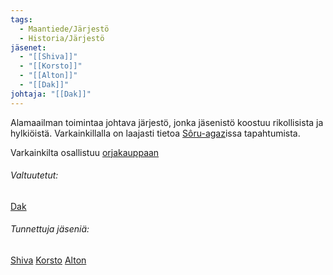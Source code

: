```yaml
---
tags:
  - Maantiede/Järjestö
  - Historia/Järjestö
jäsenet:
  - "[[Shiva]]"
  - "[[Korsto]]"
  - "[[Alton]]"
  - "[[Dak]]"
johtaja: "[[Dak]]"
---
```

Alamaailman toimintaa johtava järjestö, jonka jäsenistö koostuu rikollisista ja hylkiöistä.
Varkainkillalla on laajasti tietoa [Sôru-agaz](Sôru-agaz.md)issa tapahtumista.

Varkainkilta osallistuu [orjakauppaan](Orjakauppa)

###### Valtuutetut:
[Dak](Dak.md)
###### Tunnettuja jäseniä:
[Shiva](Shiva.md)
[Korsto](Korsto)
[Alton](Alton)
